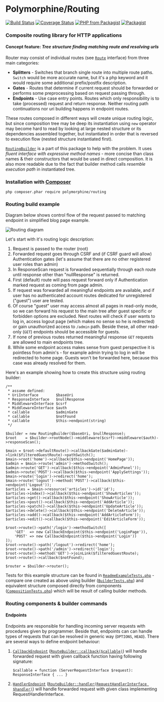 # Polymorphine/Routing
[![Build Status](https://travis-ci.org/shudd3r/polymorphine-routing.svg?branch=develop)](https://travis-ci.org/shudd3r/polymorphine-routing)
[![Coverage Status](https://coveralls.io/repos/github/shudd3r/polymorphine-routing/badge.svg?branch=develop)](https://coveralls.io/github/shudd3r/polymorphine-routing?branch=develop)
[![PHP from Packagist](https://img.shields.io/packagist/php-v/polymorphine/routing/dev-develop.svg)](https://packagist.org/packages/polymorphine/routing)
[![Packagist](https://img.shields.io/packagist/l/polymorphine/routing.svg)](https://packagist.org/packages/polymorphine/routing)
### Composite routing library for HTTP applications

#### Concept feature: *Tree structure finding matching route and resolving urls*
Router may consist of individual routes (see [`Route`](src/Route.php) interface) from
three main categories:
* **Splitters** - Switches that branch single route into multiple route paths.
  `Switch` would be more accurate name, but it's a php keyword and it would require
  some additional prefix/postfix description.
* **Gates** - Routes that determine if current request should be forwarded or performs
  some preprocessing based on request passing through.
* **Endpoints** - Use case entry points. Routes which only responsibility is to take
  (processed) request and return response. Neither routing path continuations nor uri
  building happens in endpoint routes.

These routes composed in different ways will create unique routing logic, but since
composition tree may be deep its instantiation using `new` operator may become
hard to read by looking at large nested structure or its dependencies assembled
together, but instantiated in order that is reversed to execution flow (nested
structure instantiated first).

[`RoutingBuilder`](src/Builder/RoutingBuilder.php) is a part of this package to help with
the problem. It uses _fluent interface with expressive method names_ - more concise than
class names & their constructors that would be used in direct composition.
It is also more readable due to the fact that builder method calls _resemble execution
path_ in instantiated tree.

### Installation with [Composer](https://getcomposer.org/)
    php composer.phar require polymorphine/routing

### Routing build example
Diagram below shows control flow of the request passed to matching endpoint in simplified blog page example.

![Routing diagram](https://user-images.githubusercontent.com/9908030/48569332-aeb2e980-e901-11e8-810e-4e447df49ce6.png)

Let's start with it's routing logic description:
1. Request is passed to the router (root)
2. Forwarded request goes through CSRF and (if CSRF guard will allow) Authentication gates (let's assume that
   there are no other registered user roles than admin)
3. In ResponseScan request is forwarded sequentially through each route until response other than "nullResponse"
   is returned.
4. First (default) route will pass request forward only if Authentication marked request as coming from
   page admin.
5. If request was forwarded all meaningful endpoints are available, and if user has no authenticated account
   routes dedicated for unregistered ("guest") user are tested.
6. Of course "guest" user may access almost all pages in read-only mode, so we can forward
   his request to the main tree after guest specific or forbidden options are excluded.
   Next routes will check if user wants to log in, access logout page (which makes no sense so he is redirected)
   or gain unauthorized access to `/admin` path. Beside these, all other read-only (`GET`) endpoints should be
   accessible for guests.
7. If none of previous routes returned meaningful response `GET` requests are allowed to main endpoints tree.
8. While some endpoint access makes sense from guest perspective it is pointless from admin's - for example admin
   trying to log in will be redirected to home page. Guests won't be forwarded here, because this case was
   already resolved for them.

Here's an example showing how to create this structure using routing builder:

    /**
     * assume defined:
     * UriInterface        $baseUri
     * ResponseInterface   $nullResponse
     * MiddlewareInterface $csrf
     * MiddlewareInterface $auth
     * callable            $adminGate
     * callable            $notFound
     * callable            $this->endpoint(string)
     */
    
    $builder = new RoutingBuilder($baseUri, $nullResponse);
    $root    = $builder->rootNode()->middleware($csrf)->middleware($auth)->responseScan();
    
    $main = $root->defaultRoute()->callbackGate($adminGate)->link($filteredGuestRoute)->pathSwitch();
    $main->root('home')->callback($this->endpoint('HomePage'));
    $admin = $main->route('admin')->methodSwitch();
    $admin->route('GET')->callback($this->endpoint('AdminPanel'));
    $admin->route('POST')->callback($this->endpoint('ApplySettings'));
    $main->route('login')->redirect('home');
    $main->route('logout')->method('POST')->callback($this->endpoint('Logout'));
    $articles = $main->resource('articles')->id('id');
    $articles->index()->callback($this->endpoint('ShowArticles'));
    $articles->get()->callback($this->endpoint('ShowArticle'));
    $articles->post()->callback($this->endpoint('AddArticle'));
    $articles->patch()->callback($this->endpoint('UpdateArticle'));
    $articles->delete()->callback($this->endpoint('DeleteArticle'));
    $articles->add()->callback($this->endpoint('AddArticleForm'));
    $articles->edit()->callback($this->endpoint('EditArticleForm'));
    
    $root->route()->path('/login')->methodSwitch([
        'GET'  => new CallbackEndpoint($this->endpoint('LoginPage')),
        'POST' => new CallbackEndpoint($this->endpoint('Login'))
    ]);
    $root->route()->path('/logout')->redirect('home');
    $root->route()->path('/admin')->redirect('login');
    $root->route()->method('GET')->joinLink($filteredGuestRoute);
    $root->route()->callback($notFound);

    $router = $builder->router();

Tests for this example structure can be found in [`ReadmeExampleTests.php`](tests/ReadmeExampleTest.php) - compare one
created as above using builder ([`BuilderTests.php`](tests/ReadmeExampleTest/BuilderTest.php)) and
equivalent structure composed directly from components ([`CompositionTests.php`](tests/ReadmeExampleTest/CompositionTest.php))
which will be result of calling builder methods.
 
### Routing components & builder commands

#### Endpoints

Endpoints are responsible for handling incoming server requests with procedures given by programmer.
Beside that, endpoints can can handle types of requests that can be resolved in generic way (`OPTIONS`, `HEAD`).
There are several ways to define endpoint behaviour:

1. [`CallbackEndpoint`](src/Route/Endpoint/CallbackEndpoint.php) ([`RouteBuilder::callback($callable)`](src/Builder/ContextRouteBuilder.php#L52))
  will handle forwarded request with given callback function having following signature:

       $callable = function (ServerRequestInterface $request): ResponseInterface { ... }

2. [`HandlerEndpoint`](src/Route/Endpoint/HandlerEndpoint.php) ([`RouteBuilder::handler(RequestHandlerInterface $handler)`](src/Builder/ContextRouteBuilder.php#L64))
  will handle forwarded request with given class implementing RequestHandlerInterface.

